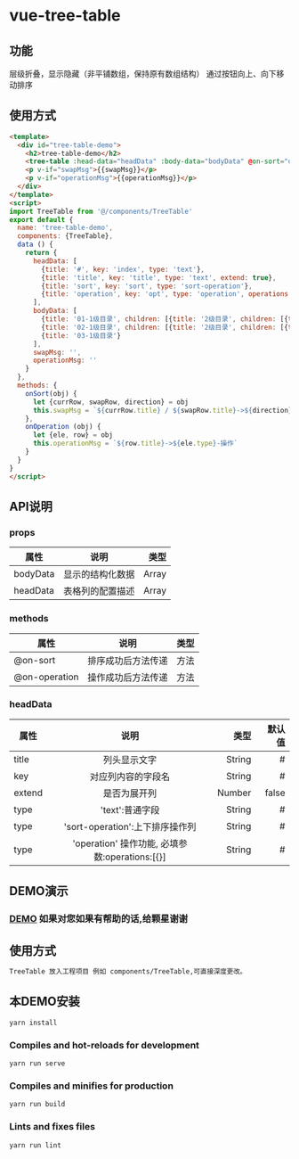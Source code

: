 # vue-tree-table
## 功能
层级折叠，显示隐藏（非平铺数组，保持原有数组结构）
通过按钮向上、向下移动排序

## 使用方式
```html
<template>
  <div id="tree-table-demo">
    <h2>tree-table-demo</h2>
    <tree-table :head-data="headData" :body-data="bodyData" @on-sort="onSort" @on-operation="onOperation"></tree-table>
    <p v-if="swapMsg">{{swapMsg}}</p>
    <p v-if="operationMsg">{{operationMsg}}</p>
  </div>
</template>
<script>
import TreeTable from '@/components/TreeTable'
export default {
  name: 'tree-table-demo',
  components: {TreeTable},
  data () {
    return {
      headData: [
        {title: '#', key: 'index', type: 'text'},
        {title: 'title', key: 'title', type: 'text', extend: true},
        {title: 'sort', key: 'sort', type: 'sort-operation'},
        {title: 'operation', key: 'opt', type: 'operation', operations: [{type:'add', classType: 'primary', name: '编辑'}, {type:'del', classType: 'primary', name: '删除'}]}
      ],
      bodyData: [
        {title: '01-1级目录', children: [{title: '2级目录', children: [{title: '3级目录'}]}]},
        {title: '02-1级目录', children: [{title: '2级目录', children: [{title: '3级目录'}]}]},
        {title: '03-1级目录'}
      ],
      swapMsg: '',
      operationMsg: ''
    }
  },
  methods: {
    onSort(obj) {
      let {currRow, swapRow, direction} = obj
      this.swapMsg = `${currRow.title} / ${swapRow.title}->${direction} 位置交换成功`
    },
    onOperation (obj) {
      let {ele, row} = obj
      this.operationMsg = `${row.title}->${ele.type}-操作`
    }
  }
}
</script>
```
## API说明
### props
| 属性        | 说明           | 类型  |
| ------------- |:-------------:| -----:|
| bodyData| 显示的结构化数据|Array|
| headData| 表格列的配置描述|Array|

### methods
| 属性        | 说明           | 类型  |
| ------------- |:-------------:| -----:|
| @on-sort | 排序成功后方法传递|方法|
| @on-operation| 操作成功后方法传递|方法|

### headData 
| 属性        | 说明           | 类型 | 默认值|
| ----------- |:--------------:| -----:|-----:|
| title       | 列头显示文字       |String |#    |
| key         | 对应列内容的字段名 |String |#    |
| extend       | 是否为展开列             |Number |false    |
| type        |'text':普通字段|String|# |
| type        |'sort-operation':上下排序操作列|String|# |
| type        |'operation' 操作功能,  必填参数:operations:[{}]|String|#

## DEMO演示
### [DEMO](https://huanglong6828.github.io/vue-tree-grid/dist/index.html) 如果对您如果有帮助的话,给颗星谢谢


## 使用方式
``` bash
TreeTable 放入工程项目 例如 components/TreeTable,可直接深度更改。
```

## 本DEMO安装
```
yarn install
```

### Compiles and hot-reloads for development
```
yarn run serve
```

### Compiles and minifies for production
```
yarn run build
```

### Lints and fixes files
```
yarn run lint
```

